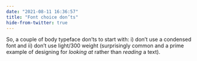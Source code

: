 ```yaml
---
date: "2021-08-11 16:36:57"
title: "Font choice don’ts"
hide-from-twitter: true
---
```


So, a couple of body typeface don’ts to start with: i) don’t use a condensed font and ii) don’t use light/300 weight (surprisingly common and a prime example of designing for _looking at_ rather than _reading_ a text).
